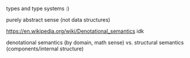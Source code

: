 types and type systems :)

purely abstract sense (not data structures)

https://en.wikipedia.org/wiki/Denotational_semantics idk

denotational semantics (by domain, math sense) vs. structural semantics (components/internal structure)